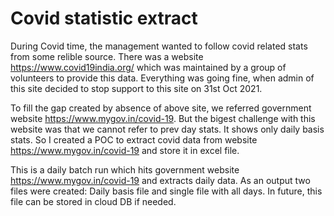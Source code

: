 
# Covid statistic extract

During Covid time, the management wanted to follow covid related stats from some relible source.
There was a website https://www.covid19india.org/ which was maintained by a group of volunteers to provide this data.
Everything was going fine, when admin of this site decided to  stop support to this site on 31st Oct 2021.



To fill the gap created by absence of above site, we referred government website https://www.mygov.in/covid-19.
But the bigest challenge with this website was that we cannot refer to prev day stats. It shows only daily basis stats.
So I created a POC to extract covid data from website https://www.mygov.in/covid-19 and store it in excel file.

This is a daily batch run which hits government website https://www.mygov.in/covid-19 and extracts daily data.
As an output two files were created: Daily basis file and single file with all days.
In future, this file can be stored in cloud DB if needed.




